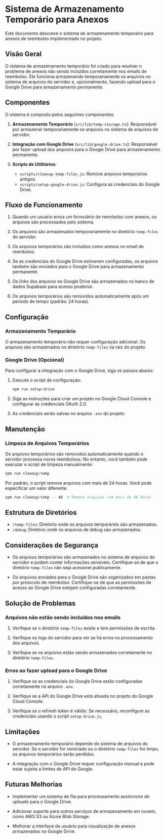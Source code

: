 # Sistema de Armazenamento Temporário para Anexos

Este documento descreve o sistema de armazenamento temporário para anexos de reembolso implementado no projeto.

## Visão Geral

O sistema de armazenamento temporário foi criado para resolver o problema de anexos não sendo incluídos corretamente nos emails de reembolso. Ele funciona armazenando temporariamente os arquivos no sistema de arquivos do servidor e, opcionalmente, fazendo upload para o Google Drive para armazenamento permanente.

## Componentes

O sistema é composto pelos seguintes componentes:

1. **Armazenamento Temporário** (`src/lib/temp-storage.ts`): Responsável por armazenar temporariamente os arquivos no sistema de arquivos do servidor.

2. **Integração com Google Drive** (`src/lib/google-drive.ts`): Responsável por fazer upload dos arquivos para o Google Drive para armazenamento permanente.

3. **Scripts de Utilitários**:
   - `scripts/cleanup-temp-files.js`: Remove arquivos temporários antigos.
   - `scripts/setup-google-drive.js`: Configura as credenciais do Google Drive.

## Fluxo de Funcionamento

1. Quando um usuário envia um formulário de reembolso com anexos, os arquivos são processados pelo sistema.

2. Os arquivos são armazenados temporariamente no diretório `temp-files` do servidor.

3. Os arquivos temporários são incluídos como anexos no email de reembolso.

4. Se as credenciais do Google Drive estiverem configuradas, os arquivos também são enviados para o Google Drive para armazenamento permanente.

5. Os links dos arquivos no Google Drive são armazenados no banco de dados Supabase para acesso posterior.

6. Os arquivos temporários são removidos automaticamente após um período de tempo (padrão: 24 horas).

## Configuração

### Armazenamento Temporário

O armazenamento temporário não requer configuração adicional. Os arquivos são armazenados no diretório `temp-files` na raiz do projeto.

### Google Drive (Opcional)

Para configurar a integração com o Google Drive, siga os passos abaixo:

1. Execute o script de configuração:
   ```bash
   npm run setup:drive
   ```

2. Siga as instruções para criar um projeto no Google Cloud Console e configurar as credenciais OAuth 2.0.

3. As credenciais serão salvas no arquivo `.env` do projeto.

## Manutenção

### Limpeza de Arquivos Temporários

Os arquivos temporários são removidos automaticamente quando o servidor processa novos reembolsos. No entanto, você também pode executar o script de limpeza manualmente:

```bash
npm run cleanup:temp
```

Por padrão, o script remove arquivos com mais de 24 horas. Você pode especificar um valor diferente:

```bash
npm run cleanup:temp -- 48  # Remove arquivos com mais de 48 horas
```

## Estrutura de Diretórios

- `/temp-files`: Diretório onde os arquivos temporários são armazenados.
- `/debug`: Diretório onde os arquivos de debug são armazenados.

## Considerações de Segurança

- Os arquivos temporários são armazenados no sistema de arquivos do servidor e podem conter informações sensíveis. Certifique-se de que o diretório `temp-files` não seja acessível publicamente.

- Os arquivos enviados para o Google Drive são organizados em pastas por protocolo de reembolso. Certifique-se de que as permissões de acesso ao Google Drive estejam configuradas corretamente.

## Solução de Problemas

### Arquivos não estão sendo incluídos nos emails

1. Verifique se o diretório `temp-files` existe e tem permissões de escrita.

2. Verifique os logs do servidor para ver se há erros no processamento dos arquivos.

3. Verifique se os arquivos estão sendo armazenados corretamente no diretório `temp-files`.

### Erros ao fazer upload para o Google Drive

1. Verifique se as credenciais do Google Drive estão configuradas corretamente no arquivo `.env`.

2. Verifique se a API do Google Drive está ativada no projeto do Google Cloud Console.

3. Verifique se o refresh token é válido. Se necessário, reconfigure as credenciais usando o script `setup-drive.js`.

## Limitações

- O armazenamento temporário depende do sistema de arquivos do servidor. Se o servidor for reiniciado ou o diretório `temp-files` for limpo, os arquivos temporários serão perdidos.

- A integração com o Google Drive requer configuração manual e pode estar sujeita a limites de API do Google.

## Futuras Melhorias

- Implementar um sistema de fila para processamento assíncrono de uploads para o Google Drive.

- Adicionar suporte para outros serviços de armazenamento em nuvem, como AWS S3 ou Azure Blob Storage.

- Melhorar a interface de usuário para visualização de anexos armazenados no Google Drive.
